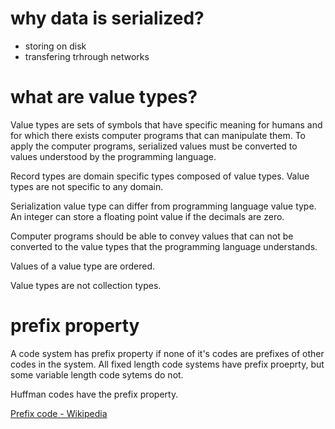 # why data is serialized?
- storing on disk
- transfering trhrough networks

# what are value types?
Value types are sets of symbols that have specific meaning for humans and for which there exists computer programs that can manipulate them. To apply the computer programs, serialized values must be converted to values understood by the programming language.

Record types are domain specific types composed of value types. Value types are not specific to any domain.

Serialization value type can differ from programming language value type. An integer can store a floating point value if the decimals are zero.

Computer programs should be able to convey values that can not be converted to the value types that the programming language understands.

Values of a value type are ordered.

Value types are not collection types.

# prefix property
A code system has prefix property if none of it's codes are prefixes of other codes in the system. All fixed length code systems have prefix proeprty, but some variable length code sytems do not.

Huffman codes have the prefix property.

[Prefix code - Wikipedia](https://en.wikipedia.org/wiki/Prefix_code)
